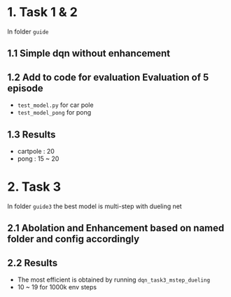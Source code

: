 # 1. Task 1 & 2
In folder `guide`
## 1.1 Simple dqn without enhancement
## 1.2 Add to code for evaluation Evaluation of 5 episode
- `test_model.py` for car pole 
- `test_model_pong` for pong
## 1.3 Results
- cartpole : 20
- pong : 15 ~ 20


# 2. Task 3
In folder `guide3` the best model is multi-step with dueling net
## 2.1 Abolation and Enhancement based on named folder and config accordingly

## 2.2 Results 
- The most efficient is obtained by running `dqn_task3_mstep_dueling`
- 10 ~ 19 for 1000k env steps 
